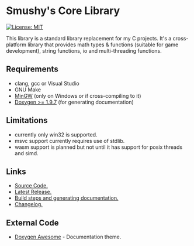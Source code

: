 Smushy's Core Library
=====================
[![License: MIT](https://img.shields.io/badge/License-MIT-yellow.svg)](https://opensource.org/licenses/MIT)

This library is a standard library replacement for my C projects.
It's a cross-platform library that provides math types & functions
(suitable for game development), string functions, io and multi-threading functions.

## Requirements
- clang, gcc or Visual Studio
- GNU Make
- [MinGW](https://www.mingw-w64.org/) (only on Windows or if cross-compiling to it)
- [Doxygen >= 1.9.7](https://www.doxygen.nl/) (for generating documentation)

## Limitations
- currently only win32 is supported.
- msvc support currently requires use of stdlib.
- wasm support is planned but not until it has support for posix threads and simd.

## Links
- [Source Code.](https://github.com/smushy64/corelib)
- [Latest Release.]()
- [Build steps and generating documentation.](./BUILD.md)
- [Changelog.](./CHANGELOG.md)

## External Code
- [Doxygen Awesome](https://jothepro.github.io/doxygen-awesome-css/) - Documentation theme.

